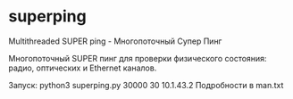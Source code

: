 # superping
Multithreaded SUPER ping - Многопоточный Супер Пинг

Многопоточный SUPER пинг для проверки физического состояния: радио, оптических и Ethernet каналов.

Запуск: 
python3 superping.py 30000 30 10.1.43.2
Подробности в man.txt
